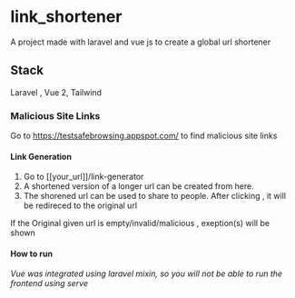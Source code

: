 # link_shortener
 A project made with laravel and vue js to create a global url shortener

## Stack
Laravel , Vue  2, Tailwind 

### Malicious Site Links
Go to https://testsafebrowsing.appspot.com/  to find malicious site links

#### Link Generation
1. Go to [[your_url]]/link-generator 
2. A shortened version of a longer url can be created from here.
3. The shorened url can be used to share to people. After clicking , it will be redireced to the original url

If the Original given url is empty/invalid/malicious , exeption(s) will be shown

#### How to run
_Vue was integrated using laravel mixin, so you will not be able to run the frontend using serve_



